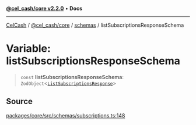 [**@cel_cash/core v2.2.0**](../../README.md) • **Docs**

***

[CelCash](../../../../packages.md) / [@cel\_cash/core](../../README.md) / [schemas](../README.md) / listSubscriptionsResponseSchema

# Variable: listSubscriptionsResponseSchema

> `const` **listSubscriptionsResponseSchema**: `ZodObject`\<[`ListSubscriptionsResponse`](../type-aliases/ListSubscriptionsResponse.md)\>

## Source

[packages/core/src/schemas/subscriptions.ts:148](https://github.com/Pyxlab/celcash/blob/b57c7034bd65dcd5b083f272f9cfe6cc4ff73f7b/packages/core/src/schemas/subscriptions.ts#L148)

